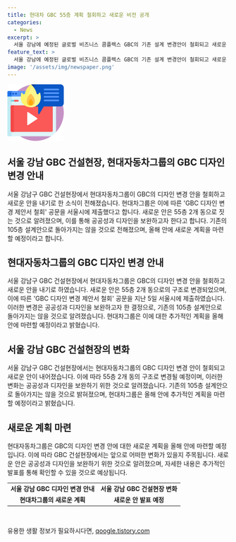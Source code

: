 ```yaml
---
title: 현대차 GBC 55층 계획 철회하고 새로운 비전 공개
categories:
  - News
excerpt: >
  서울 강남에 예정된 글로벌 비즈니스 콤플렉스 GBC의 기존 설계 변경안이 철회되고 새로운 안이 제출될 예정입니다. 현대차그룹은 105층에서 55층 2개 동으로의 설계 변경안을 철회하고 공공성과 디자인을 보완할 계획이라고 밝혔습니다. 또한, 기존 설계안으로 돌아가는 것은 아니라고 강조했습니다. 현대차는 올해 안에 새로운 계획을 마련할 방침입니다.
feature_text: >
  서울 강남에 예정된 글로벌 비즈니스 콤플렉스 GBC의 기존 설계 변경안이 철회되고 새로운 안이 제출될 예정입니다. 현대차그룹은 105층에서 55층 2개 동으로의 설계 변경안을 철회하고 공공성과 디자인을 보완할 계획이라고 밝혔습니다. 또한, 기존 설계안으로 돌아가는 것은 아니라고 강조했습니다. 현대차는 올해 안에 새로운 계획을 마련할 방침입니다.
image: '/assets/img/newspaper.png'
---
```


<p><img src="/assets/img/news.png" alt="rentncar 속보" /></p>

<h2>서울 강남 GBC 건설현장, 현대자동차그룹의 GBC 디자인 변경 안내</h2>

<p data-ke-size="size16">서울 강남구 GBC 건설현장에서 현대자동차그룹이 GBC의 디자인 변경 안을 철회하고 새로운 안을 내기로 한 소식이 전해졌습니다. 현대차그룹은 이에 따른 'GBC 디자인 변경 제안서 철회' 공문을 서울시에 제출했다고 합니다. 새로운 안은 55층 2개 동으로 짓는 것으로 알려졌으며, 이를 통해 공공성과 디자인을 보완하고자 한다고 합니다. 기존의 105층 설계안으로 돌아가지는 않을 것으로 전해졌으며, 올해 안에 새로운 계획을 마련할 예정이라고 합니다.</p>

<h2 data-ke-size="size26">현대자동차그룹의 GBC 디자인 변경 안내</h2>

<p data-ke-size="size16">서울 강남구 GBC 건설현장에서 현대자동차그룹은 GBC의 디자인 변경 안을 철회하고 새로운 안을 내기로 하였습니다. 새로운 안은 55층 2개 동으로의 구조로 변경되었으며, 이에 따른 'GBC 디자인 변경 제안서 철회' 공문을 지난 5일 서울시에 제출하였습니다. 이러한 변경은 공공성과 디자인을 보완하고자 한 결정으로, 기존의 105층 설계안으로 돌아가지는 않을 것으로 알려졌습니다. 현대차그룹은 이에 대한 추가적인 계획을 올해 안에 마련할 예정이라고 밝혔습니다.</p>

<h2 data-ke-size="size26">서울 강남 GBC 건설현장의 변화</h2>

<p data-ke-size="size16">서울 강남구 GBC 건설현장에서는 현대자동차그룹의 GBC 디자인 변경 안이 철회되고 새로운 안이 내어졌습니다. 이에 따라 55층 2개 동의 구조로 변경될 예정이며, 이러한 변화는 공공성과 디자인을 보완하기 위한 것으로 알려졌습니다. 기존의 105층 설계안으로 돌아가지는 않을 것으로 밝혀졌으며, 현대차그룹은 올해 안에 추가적인 계획을 마련할 예정이라고 밝혔습니다.</p>

<h2 data-ke-size="size26">새로운 계획 마련</h2>

<p data-ke-size="size16">현대자동차그룹은 GBC의 디자인 변경 안에 대한 새로운 계획을 올해 안에 마련할 예정입니다. 이에 따라 GBC 건설현장에서는 앞으로 어떠한 변화가 있을지 주목됩니다. 새로운 안은 공공성과 디자인을 보완하기 위한 것으로 알려졌으며, 자세한 내용은 추가적인 발표를 통해 확인할 수 있을 것으로 예상됩니다.</p>

<table>
<tbody>
<tr>
<td style="text-align: center; height: 17px;"><b>서울 강남 GBC 디자인 변경 안내</b></td>
<td style="text-align: center; height: 17px;"><b>서울 강남 GBC 건설현장 변화</b></td>
</tr>
<tr>
<td style="text-align: center; height: 17px;"><b>현대차그룹의 새로운 계획</b></td>
<td style="text-align: center; height: 17px;"><b>새로운 안 발표 예정</b></td>
</tr>
</tbody>
</table>

<p data-ke-size="size16">&nbsp;</p>
유용한 생활 정보가 필요하시다면, <a href="https://qoogle.tistory.com" rel="dofollow">qoogle.tistory.com</a>


